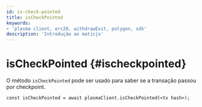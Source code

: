 ```yaml
---
id: is-check-pointed
title: isCheckPointed
keywords:
- 'plasma client, erc20, withdrawExit, polygon, sdk'
description: 'Introdução ao maticjs'
---
```


# isCheckPointed {#ischeckpointed}

O método `isCheckPointed` pode ser usado para saber se a transação passou por checkpoint.

```
const isCheckPointed = await plasmaClient.isCheckPointed(<tx hash>);
```
